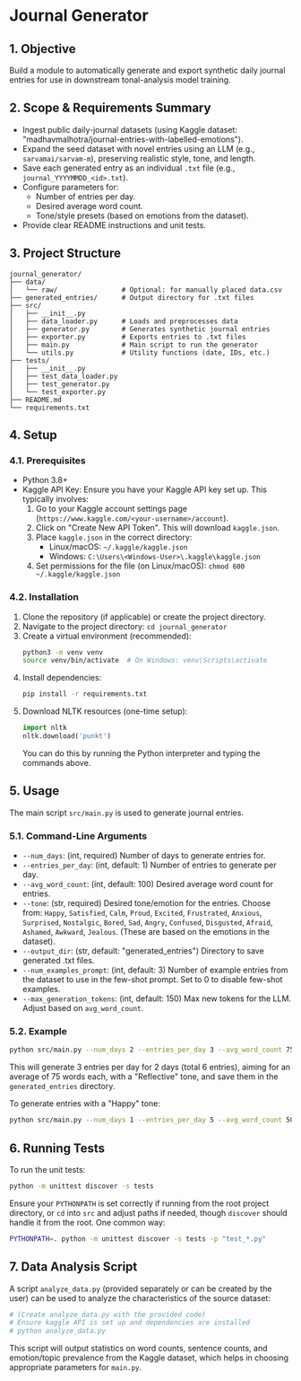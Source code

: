 # Journal Generator

## 1. Objective
Build a module to automatically generate and export synthetic daily journal entries for use in downstream tonal-analysis model training.

## 2. Scope & Requirements Summary
- Ingest public daily-journal datasets (using Kaggle dataset: "madhavmalhotra/journal-entries-with-labelled-emotions").
- Expand the seed dataset with novel entries using an LLM (e.g., `sarvamai/sarvam-m`), preserving realistic style, tone, and length.
- Save each generated entry as an individual `.txt` file (e.g., `journal_YYYYMMDD_<id>.txt`).
- Configure parameters for:
    - Number of entries per day.
    - Desired average word count.
    - Tone/style presets (based on emotions from the dataset).
- Provide clear README instructions and unit tests.

## 3. Project Structure
```
journal_generator/
├── data/
│   └── raw/                # Optional: for manually placed data.csv
├── generated_entries/      # Output directory for .txt files
├── src/
│   ├── __init__.py
│   ├── data_loader.py      # Loads and preprocesses data
│   ├── generator.py        # Generates synthetic journal entries
│   ├── exporter.py         # Exports entries to .txt files
│   ├── main.py             # Main script to run the generator
│   └── utils.py            # Utility functions (date, IDs, etc.)
├── tests/
│   ├── __init__.py
│   ├── test_data_loader.py
│   ├── test_generator.py
│   └── test_exporter.py
├── README.md
└── requirements.txt
```

## 4. Setup

### 4.1. Prerequisites
- Python 3.8+
- Kaggle API Key: Ensure you have your Kaggle API key set up. This typically involves:
    1. Go to your Kaggle account settings page (`https://www.kaggle.com/<your-username>/account`).
    2. Click on "Create New API Token". This will download `kaggle.json`.
    3. Place `kaggle.json` in the correct directory:
        - Linux/macOS: `~/.kaggle/kaggle.json`
        - Windows: `C:\Users\<Windows-User>\.kaggle\kaggle.json`
    4. Set permissions for the file (on Linux/macOS): `chmod 600 ~/.kaggle/kaggle.json`

### 4.2. Installation
1.  Clone the repository (if applicable) or create the project directory.
2.  Navigate to the project directory: `cd journal_generator`
3.  Create a virtual environment (recommended):
    ```bash
    python3 -m venv venv
    source venv/bin/activate  # On Windows: venv\Scripts\activate
    ```
4.  Install dependencies:
    ```bash
    pip install -r requirements.txt
    ```
5.  Download NLTK resources (one-time setup):
    ```python
    import nltk
    nltk.download('punkt')
    ```
    You can do this by running the Python interpreter and typing the commands above.

## 5. Usage
The main script `src/main.py` is used to generate journal entries.

### 5.1. Command-Line Arguments
- `--num_days`: (int, required) Number of days to generate entries for.
- `--entries_per_day`: (int, default: 1) Number of entries to generate per day.
- `--avg_word_count`: (int, default: 100) Desired average word count for entries.
- `--tone`: (str, required) Desired tone/emotion for the entries. Choose from:
    `Happy`, `Satisfied`, `Calm`, `Proud`, `Excited`, `Frustrated`, `Anxious`, `Surprised`, `Nostalgic`, `Bored`, `Sad`, `Angry`, `Confused`, `Disgusted`, `Afraid`, `Ashamed`, `Awkward`, `Jealous`.
    (These are based on the emotions in the dataset).
- `--output_dir`: (str, default: "generated_entries") Directory to save generated .txt files.
- `--num_examples_prompt`: (int, default: 3) Number of example entries from the dataset to use in the few-shot prompt. Set to 0 to disable few-shot examples.
- `--max_generation_tokens`: (int, default: 150) Max new tokens for the LLM. Adjust based on `avg_word_count`.

### 5.2. Example
```bash
python src/main.py --num_days 2 --entries_per_day 3 --avg_word_count 75 --tone "Reflective"
```
This will generate 3 entries per day for 2 days (total 6 entries), aiming for an average of 75 words each, with a "Reflective" tone, and save them in the `generated_entries` directory.

To generate entries with a "Happy" tone:
```bash
python src/main.py --num_days 1 --entries_per_day 5 --avg_word_count 50 --tone "Happy"
```

## 6. Running Tests
To run the unit tests:
```bash
python -m unittest discover -s tests
```
Ensure your `PYTHONPATH` is set correctly if running from the root project directory, or `cd` into `src` and adjust paths if needed, though `discover` should handle it from the root.
One common way:
```bash
PYTHONPATH=. python -m unittest discover -s tests -p "test_*.py"
```

## 7. Data Analysis Script
A script `analyze_data.py` (provided separately or can be created by the user) can be used to analyze the characteristics of the source dataset:
```bash
# (Create analyze_data.py with the provided code)
# Ensure kaggle API is set up and dependencies are installed
# python analyze_data.py
```
This script will output statistics on word counts, sentence counts, and emotion/topic prevalence from the Kaggle dataset, which helps in choosing appropriate parameters for `main.py`. 